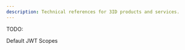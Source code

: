 ```yaml
---
description: Technical references for 3ID products and services.
---
```


TODO:

Default JWT Scopes
